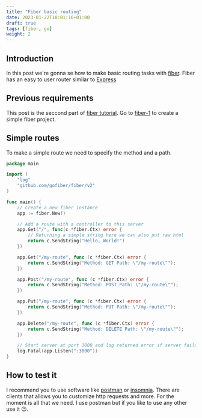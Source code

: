 ```yaml
---
title: "Fiber basic routing"
date: 2023-01-22T18:01:16+01:00
draft: true
tags: [fiber, go]
weight: 2
---
```


## Introduction
In this post we're gonna se how to make basic routing tasks with [fiber](https://gofiber.io).
Fiber has an easy to user router similar to [Express](https://expressjs.com)

## Previous requirements
This post is the seccond part of [fiber tutorial](/tags/fiber). Go to [fiber-1](/posts/fiber-1)
to create a simple fiber project.

## Simple routes
To make a simple route we need to specify the method and a path.

```go
package main

import (
	"log"
	"github.com/gofiber/fiber/v2"
)

func main() {
	// Create a new fiber instance
	app := fiber.New()

	// Add a route with a controller to this server
	app.Get("/", func(c *fiber.Ctx) error {
		// Returning a simple string here we can also put raw html
		return c.SendString("Hello, World!")
	})

	app.Get("/my-route", func (c *fiber.Ctx) error {
		return c.SendString("Method: GET Path: \"/my-route\"");
	})

	app.Post("/my-route", func (c *fiber.Ctx) error {
		return c.SendString("Method: POST Path: \"/my-route\"");
	})

	app.Put("/my-route", func (c *fiber.Ctx) error {
		return c.SendString("Method: PUT Path: \"/my-route\"");
	})

	app.Delete("/my-route", func (c *fiber.Ctx) error {
		return c.SendString("Method: DELETE Path: \"/my-route\"");
	})

	// Start server at port 3000 and log returned error if server fails
	log.Fatal(app.Listen(":3000"))
}
```

## How to test it
I recommend you to use software like [postman](https://postman.com) or [insomnia](https://insomnia.rest).
There are clients that allows you to customize http requests and more. For the moment is all that we need.
I use postman but if you like to use any other use it 😉.


